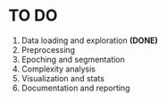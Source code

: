 # TO DO

1. Data loading and exploration **(DONE)**
2. Preprocessing 
3. Epoching and segmentation
4. Complexity analysis
5. Visualization and stats
6. Documentation and reporting
